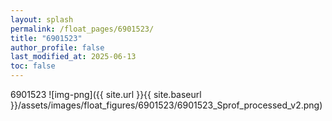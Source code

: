 ```yaml
---
layout: splash
permalink: /float_pages/6901523/
title: "6901523"
author_profile: false
last_modified_at: 2025-06-13
toc: false
---
```

 
6901523
![img-png]({{ site.url }}{{ site.baseurl }}/assets/images/float_figures/6901523/6901523_Sprof_processed_v2.png)